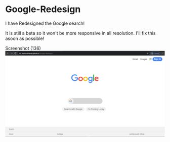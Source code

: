 # Google-Redesign


I have Redesigned the Google search!

It is still a beta so it won't be more responsive in all resolution.  I'll fix this asoon as possible!

Screenshot (136)
![alt text](https://github.com/misterwhiterat/Google-Redesign/blob/main/images/Screenshot%20(136).png?raw=true)
